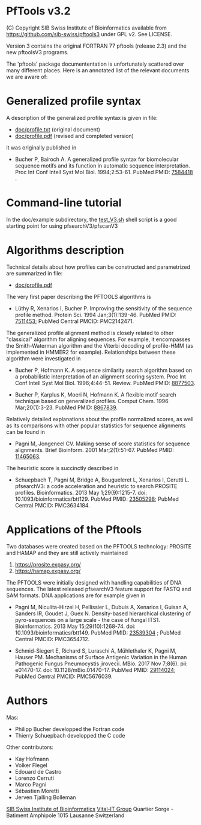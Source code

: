 # PfTools   v3.2

(C) Copyright SIB Swiss Institute of Bioinformatics
available from  https://github.com/sib-swiss/pftools3 under GPL v2. See LICENSE.


Version 3 contains the original FORTRAN 77 pftools (release 2.3)
and the new pftoolsV3 programs.

The 'pftools' package documententation is unfortunately scattered over many
different places. Here is an annotated list of the relevant documents we are
aware of:

# Generalized profile syntax

A description of the generalized profile syntax is given in file:

- [doc/profile.txt](https://raw.githubusercontent.com/sib-swiss/pftools3/master/doc/profile.txt)  (original document)
- [doc/profile.pdf](https://raw.githubusercontent.com/sib-swiss/pftools3/master/doc/profile.pdf)  (revised and completed version)

it was originally published in

* Bucher P, Bairoch A.
  A generalized profile syntax for biomolecular sequence motifs
  and its function in automatic sequence interpretation.
  Proc Int Conf Intell Syst Mol Biol. 1994;2:53-61.
  PubMed PMID: [7584418](https://www.ncbi.nlm.nih.gov/pubmed/7584418) .


# Command-line tutorial

In the doc/example subdirectory, the [test_V3.sh](https://raw.githubusercontent.com/sib-swiss/pftools3/master/doc/example/test_V3.sh) shell script is a good starting
point for using pfsearchV3/pfscanV3

# Algorithms description

Technical details about how profiles can be constructed and parametrized
are summarized in file:

- [doc/profile.pdf](https://raw.githubusercontent.com/sib-swiss/pftools3/master/doc/profile.pdf)

The very first paper describing the PFTOOLS algorithms is

* Lüthy R, Xenarios I, Bucher P.
  Improving the sensitivity of the sequence profile method.
  Protein Sci. 1994 Jan;3(1):139-46.
  PubMed PMID: [7511453](https://www.ncbi.nlm.nih.gov/pubmed/7511453); PubMed Central PMCID: PMC2142471.

The generalized profile alignment method is closely related to other "classical"
algorithm for aligning sequences. For example, it encompasses the Smith-Waterman
algorithm and the Viterbi decoding of profile-HMM (as implemented in HMMER2 for
example). Relationships between these algorithm were investigated in

* Bucher P, Hofmann K.
  A sequence similarity search algorithm based on a probabilistic interpretation of an alignment scoring system.
  Proc Int Conf Intell Syst Mol Biol. 1996;4:44-51. Review.
  PubMed PMID: [8877503](https://www.ncbi.nlm.nih.gov/pubmed/8877503).

* Bucher P, Karplus K, Moeri N, Hofmann K.
  A flexible motif search technique based on generalized profiles.
  Comput Chem. 1996 Mar;20(1):3-23.
  PubMed PMID: [8867839](https://www.ncbi.nlm.nih.gov/pubmed/8867839).

Relatively detailed explanations about the profile normalized scores, as well as its
comparisons with other popular statistics for sequence alignments can be found in

* Pagni M, Jongeneel CV.
  Making sense of score statistics for sequence alignments.
  Brief Bioinform. 2001 Mar;2(1):51-67.
  PubMed PMID: [11465063](https://www.ncbi.nlm.nih.gov/pubmed/11465053).

The heuristic score is succinctly described in

* Schuepbach T, Pagni M, Bridge A, Bougueleret L, Xenarios I, Cerutti L.
  pfsearchV3: a code acceleration and heuristic to search PROSITE profiles.
  Bioinformatics. 2013 May 1;29(9):1215-7. doi: 10.1093/bioinformatics/btt129.
  PubMed PMID: [23505298](https://www.ncbi.nlm.nih.gov/pubmed/23505298); PubMed Central PMCID: PMC3634184.

# Applications of the Pftools

Two databases were created based on the PFTOOLS technology: PROSITE and HAMAP
and they are still actively maintained

1. https://prosite.expasy.org/
1. https://hamap.expasy.org/

The PFTOOLS were initially designed with handling capabilities of DNA sequences.
The latest released pfsearchV3 feature support for FASTQ and SAM formats. DNA
applications are for example given in

* Pagni M, Niculita-Hirzel H, Pellissier L, Dubuis A, Xenarios I, Guisan A, Sanders IR, Goudet J, Guex N.
  Density-based hierarchical clustering of pyro-sequences on a large scale - the case of fungal ITS1.
  Bioinformatics. 2013 May 15;29(10):1268-74. doi: 10.1093/bioinformatics/btt149.
  PubMed PMID: [23539304](https://www.ncbi.nlm.nih.gov/pubmed/23539304) ; PubMed Central PMCID: PMC3654712.

* Schmid-Siegert E, Richard S, Luraschi A, Mühlethaler K, Pagni M, Hauser PM.
  Mechanisms of Surface Antigenic Variation in the Human Pathogenic Fungus Pneumocystis jirovecii.
  MBio. 2017 Nov 7;8(6). pii: e01470-17. doi: 10.1128/mBio.01470-17.
  PubMed PMID: [29114024](https://www.ncbi.nlm.nih.gov/pubmed/29114024); PubMed Central PMCID: PMC5676039.

# Authors

Mas:
- Philipp Bucher developped the Fortran code
- Thierry Schuepbach developped the C code

Other contributors:
- Kay Hofmann
- Volker Flegel
- Edouard de Castro
- Lorenzo Cerruti
- Marco Pagni
- Sébastien Moretti
- Jerven Tjalling Bolleman

[SIB Swiss Institute of Bioinformatics](https://www.sib.swiss/)
[Vital-IT Group](https://www.vital-it.ch/)
Quartier Sorge - Batiment Amphipole
1015 Lausanne
Switzerland

